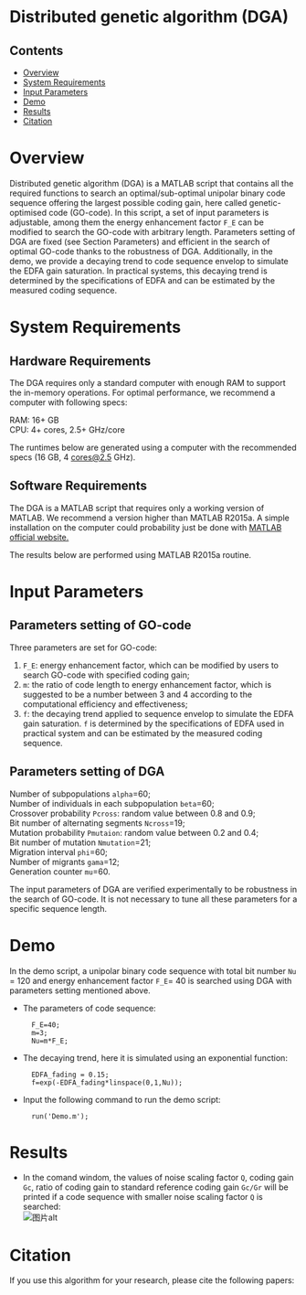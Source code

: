 # Distributed genetic algorithm (DGA)

## Contents
- [Overview](#overview)
- [System Requirements](#system-requirements)
- [Input Parameters](#input-parameters)
- [Demo](#demo)
- [Results](#results)
- [Citation](#citation)

# Overview
Distributed genetic algorithm (DGA) is a MATLAB script that contains all the required functions to search an optimal/sub-optimal unipolar binary code sequence offering the largest possible coding gain, here called genetic-optimised code (GO-code). In this script, a set of input parameters is adjustable, among them the energy enhancement factor `F_E` can be modified to search the GO-code with arbitrary length. Parameters setting of DGA are fixed (see Section Parameters) and efficient in the search of optimal GO-code thanks to the robustness of DGA. Additionally, in the demo, we provide a decaying trend to code sequence envelop to simulate the EDFA gain saturation. In practical systems, this decaying trend is determined by the specifications of EDFA and can be estimated by the measured coding sequence.

# System Requirements

## Hardware Requirements

The DGA requires only a standard computer with enough RAM to support the in-memory operations. For optimal performance, we recommend a computer with following specs:

RAM: 16+ GB     
CPU: 4+ cores, 2.5+ GHz/core

The runtimes below are generated using a computer with the recommended specs (16 GB, 4 cores@2.5 GHz).

## Software Requirements

The DGA is a MATLAB script that requires only a working version of MATLAB. We recommend a version higher than MATLAB R2015a. A simple installation on the computer could probability just be done with [MATLAB official website.](https://www.mathworks.com/)    

The results below are performed using MATLAB R2015a routine.


# Input Parameters 

## Parameters setting of GO-code
Three parameters are set for GO-code:   
1) `F_E`: energy enhancement factor, which can be modified by users to search GO-code with specified coding gain;    
2) `m`: the ratio of code length to energy enhancement factor, which is suggested to be a number between 3 and 4 according to the computational efficiency and effectiveness;    
3) `f`: the decaying trend applied to sequence envelop to simulate the EDFA gain saturation. `f` is determined by the specifications of EDFA used in practical system and can be estimated by the measured coding sequence.

## Parameters setting of DGA
Number of subpopulations `alpha`=60;  
Number of individuals in each subpopulation `beta`=60;   
Crossover probability `Pcross`: random value between 0.8 and 0.9;   
Bit number of alternating segments `Ncross`=19;    
Mutation probability `Pmutaion`: random value between 0.2 and 0.4;      
Bit number of mutation `Nmutation`=21;     
Migration interval `phi`=60;    
Number of migrants `gama`=12;    
Generation counter `mu`=60.

The input parameters of DGA are verified experimentally to be robustness in the search of GO-code. It is not necessary to tune all these parameters for a specific sequence length.

# Demo
In the demo script, a unipolar binary code sequence with total bit number `Nu` = 120 and energy enhancement factor `F_E`= 40 is searched using DGA with parameters setting mentioned above.  
    
* The parameters of code sequence:      

        F_E=40;   
        m=3;      
        Nu=m*F_E;
    

* The decaying trend, here it is simulated using an exponential function:
  
        EDFA_fading = 0.15;
        f=exp(-EDFA_fading*linspace(0,1,Nu)); 

* Input the following command to run the demo script:

        run('Demo.m');

# Results
* In the comand windom, the values of noise scaling factor `Q`, coding gain `Gc`, ratio of coding gain to  standard reference coding gain `Gc/Gr` will be printed if a code sequence with smaller noise scaling factor `Q` is searched:   
![图片alt]()
        
      
       
    

# Citation
If you use this algorithm for your research, please cite the following papers:

